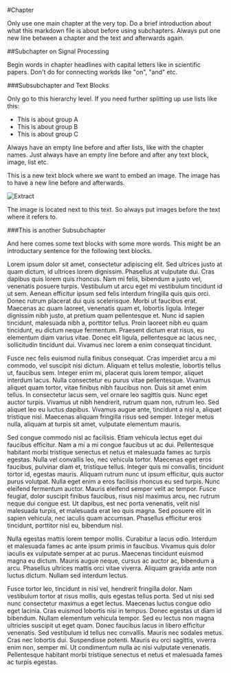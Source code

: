 #Chapter

Only use one main chapter at the very top. Do a brief introduction about what this markdown file is about before using subchapters. Always put one new line between a chapter and the text and afterwards again.

##Subchapter on Signal Processing

Begin words in chapter headlines with capital letters like in scientific papers. Don't do for connecting workds like "on", "and" etc.

###Subsubchapter and Text Blocks

Only go to this hierarchy level. If you need further splitting up use lists like this:

- This is about group A
- This is about group B
- This is about group C

Always have an empty line before and after lists, like with the chapter names. Just always have an empty line before and after any text block, image, list etc.

This is a new text block where we want to embed an image. The image has to have a new line before and afterwards.

![Extract](../neuromoreStudio/Images/Installation/01.png)

The image is located next to this text. So always put images before the text where it refers to.

###This is another Subsubchapter

And here comes some text blocks with some more words. This might be an introductary sentence for the following text blocks.

Lorem ipsum dolor sit amet, consectetur adipiscing elit. Sed ultrices justo at quam dictum, id ultrices lorem dignissim. Phasellus at vulputate dui. Cras dapibus quis lorem quis rhoncus. Nam mi felis, bibendum a justo vel, venenatis posuere turpis. Vestibulum ut arcu eget mi vestibulum tincidunt id ut sem. Aenean efficitur ipsum sed felis interdum fringilla quis quis orci. Donec rutrum placerat dui quis scelerisque. Morbi ut faucibus erat. Maecenas ac quam laoreet, venenatis quam et, lobortis ligula. Integer dignissim nibh justo, at pretium quam pellentesque et. Nunc id sapien tincidunt, malesuada nibh a, porttitor tellus. Proin laoreet nibh eu quam tincidunt, eu dictum neque fermentum. Praesent dictum erat risus, eu elementum diam varius vitae. Donec elit ligula, pellentesque ac lacus nec, sollicitudin tincidunt dui. Vivamus nec lorem a enim consequat tincidunt.

Fusce nec felis euismod nulla finibus consequat. Cras imperdiet arcu a mi commodo, vel suscipit nisi dictum. Aliquam et tellus molestie, lobortis tellus ut, faucibus sem. Integer enim mi, placerat quis lorem tempor, aliquet interdum lacus. Nulla consectetur eu purus vitae pellentesque. Vivamus aliquet quam tortor, vitae finibus nibh faucibus non. Duis sit amet enim tellus. In consectetur lacus sem, vel ornare leo sagittis quis. Nunc eget auctor turpis. Vivamus ut nibh hendrerit, rutrum quam non, rutrum leo. Sed aliquet leo eu luctus dapibus. Vivamus augue ante, tincidunt a nisl a, aliquet tristique nisi. Maecenas aliquam fringilla risus sed semper. Integer metus nulla, aliquam at turpis sit amet, vulputate elementum mauris.

Sed congue commodo nisl ac facilisis. Etiam vehicula lectus eget dui faucibus efficitur. Nam a mi a mi congue faucibus ut ac dui. Pellentesque habitant morbi tristique senectus et netus et malesuada fames ac turpis egestas. Nulla vel convallis leo, nec vehicula tortor. Maecenas eget eros faucibus, pulvinar diam et, tristique tellus. Integer quis mi convallis, tincidunt tortor id, egestas mauris. Aliquam rutrum nunc ut ipsum efficitur, quis auctor purus volutpat. Nulla eget enim a eros facilisis rhoncus eu sed turpis. Nunc eleifend fermentum auctor. Mauris eleifend semper velit ac tempor. Fusce feugiat, dolor suscipit finibus faucibus, risus nisl maximus arcu, nec rutrum neque dui congue est. Ut dapibus, est nec porta venenatis, velit nisl malesuada turpis, et malesuada erat leo quis magna. Sed posuere elit in sapien vehicula, nec iaculis quam accumsan. Phasellus efficitur eros tincidunt, porttitor nisl eu, bibendum nisl.

Nulla egestas mattis lorem tempor mollis. Curabitur a lacus odio. Interdum et malesuada fames ac ante ipsum primis in faucibus. Vivamus quis dolor iaculis ex vulputate semper at ac purus. Maecenas tincidunt euismod magna eu dictum. Mauris augue neque, cursus ac auctor ac, bibendum a arcu. Phasellus ultrices mattis orci vitae viverra. Aliquam gravida ante non luctus dictum. Nullam sed interdum lectus.

Fusce tortor leo, tincidunt in nisi vel, hendrerit fringilla dolor. Nam vestibulum tortor at risus mollis, quis egestas tellus porta. Sed ut nisi sed nunc consectetur maximus a eget lectus. Maecenas luctus congue odio eget lacinia. Cras euismod lobortis nisi in tempus. Donec egestas ut diam id bibendum. Nullam elementum vehicula tempor. Sed eu lectus non magna ultricies suscipit ut eget quam. Donec faucibus lacus in libero efficitur venenatis. Sed vestibulum id tellus nec convallis. Mauris nec sodales metus. Cras nec lobortis dui. Suspendisse potenti. Mauris eu orci sagittis, viverra enim non, semper mi. Ut condimentum nulla ac nisi vulputate venenatis. Pellentesque habitant morbi tristique senectus et netus et malesuada fames ac turpis egestas.